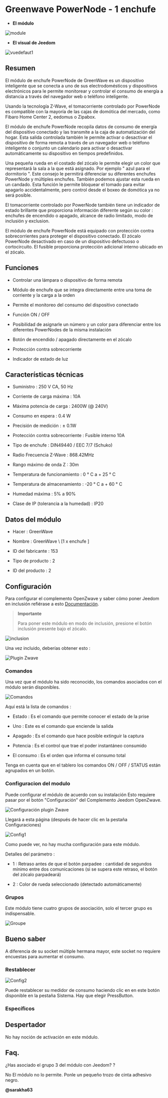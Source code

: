 Greenwave PowerNode - 1 enchufe 
=============================



-   **El módulo**



![module](images/greenwave.Powernode1/module.jpg)



-   **El visual de Jeedom**



![vuedefaut1](images/greenwave.Powernode1/vuedefaut1.jpg)



Resumen 
------



El módulo de enchufe PowerNode de GreenWave es un dispositivo inteligente que
se conecta a uno de sus electrodomésticos y dispositivos electrónicos para
le permite monitorear y controlar el consumo de energía a
distancia a través del navegador web o teléfono inteligente.

Usando la tecnología Z-Wave, el tomacorriente controlado por PowerNode es
compatible con la mayoría de las cajas de domótica del mercado, como Fibaro
Home Center 2, eedomus o Zipabox.

El módulo de enchufe PowerNode recopila datos de consumo
de energía del dispositivo conectado y las transmite a la caja de automatización del hogar.
Esta salida controlada también le permite activar o desactivar
el dispositivo de forma remota a través de un navegador web o teléfono inteligente o conjunto
un calendario para activar o desactivar automáticamente su dispositivo
en tiempos predefinidos.

Una pequeña rueda en el costado del zócalo le permite elegir un color
que representará la sala a la que está asignado. Por ejemplo "
azul para el dormitorio ". Este consejo le permitirá diferenciar su
diferentes enchufes PowerNode y múltiples enchufes. También podemos ajustar
esta rueda en un candado. Esta función le permite bloquear el
tomado para evitar apagarlo accidentalmente, pero control desde
el boxeo de domótica ya no será posible.

El tomacorriente controlado por PowerNode también tiene un indicador de estado
brillante que proporciona información diferente según su color :
enchufes de encendido o apagado, alcance de radio limitado, modo de inclusión y
exclusion.

El módulo de enchufe PowerNode está equipado con protección contra
sobrecorrientes para proteger el dispositivo conectado. El zócalo PowerNode
desactivado en caso de un dispositivo defectuoso o
cortocircuito. El fusible proporciona protección adicional
interno ubicado en el zócalo.



Funciones 
---------



-   Controlar una lámpara o dispositivo de forma remota

-   Módulo de enchufe que se integra directamente entre una toma de corriente y
    la carga a la orden

-   Permite el monitoreo del consumo del dispositivo conectado

-   Función ON / OFF

-   Posibilidad de asignarle un número y un color para
    diferenciar entre los diferentes PowerNodes de la misma instalación

-   Botón de encendido / apagado directamente en el zócalo

-   Protección contra sobrecorriente

-   Indicador de estado de luz



Características técnicas 
---------------------------



-   Suministro : 250 V CA, 50 Hz

-   Corriente de carga máxima : 10A

-   Máxima potencia de carga : 2400W (@ 240V)

-   Consumo en espera : 0.4 W

-   Precisión de medición : ± 0.1W

-   Protección contra sobrecorriente : Fusible interno 10A

-   Tipo de enchufe : DIN49440 / EEC 7/7 (Schuko)

-   Radio Frecuencia Z-Wave : 868.42MHz

-   Rango máximo de onda Z : 30m

-   Temperatura de funcionamiento : 0 ° C a + 25 ° C

-   Temperatura de almacenamiento : -20 ° C a + 60 ° C

-   Humedad máxima : 5% a 90%

-   Clase de IP (tolerancia a la humedad) : IP20



Datos del módulo 
-----------------



-   Hacer : GreenWave

-   Nombre : GreenWave \ [1 x enchufe \]

-   ID del fabricante : 153

-   Tipo de producto : 2

-   ID del producto : 2



Configuración 
-------------



Para configurar el complemento OpenZwave y saber cómo poner Jeedom en
inclusión refiérase a esto
[Documentación](https://doc.jeedom.com/es_ES/plugins/automation%20protocol/openzwave/).



> **Importante**
>
> Para poner este módulo en modo de inclusión, presione el botón
> inclusión presente bajo el zócalo.



![inclusion](images/greenwave.Powernode1/inclusion.jpg)



Una vez incluido, deberías obtener esto :



![Plugin Zwave](images/greenwave.Powernode1/information.jpg)



### Comandos 



Una vez que el módulo ha sido reconocido, los comandos asociados con el módulo serán
disponibles.



![Comandos](images/greenwave.Powernode1/commandes.jpg)



Aquí está la lista de comandos :



-   Estado : Es el comando que permite conocer el estado de la
    prise

-   Uno : Este es el comando que enciende la salida

-   Apagado : Es el comando que hace posible extinguir la captura

-   Potencia : Es el control que trae el poder instantáneo
    consumido

-   El consumo : Es el orden que informa el consumo total



Tenga en cuenta que en el tablero los comandos ON / OFF / STATUS están agrupados
en un botón.



### Configuracion del modulo 



Puede configurar el módulo de acuerdo con su
instalación Esto requiere pasar por el botón "Configuración" del
Complemento Jeedom OpenZwave.



![Configuración plugin Zwave](images/plugin/bouton_configuration.jpg)



Llegará a esta página (después de hacer clic en la pestaña
Configuraciones)



![Config1](images/greenwave.Powernode1/config1.jpg)



Como puede ver, no hay mucha configuración
para este módulo.



Detalles del parámetro :



-   1 : Retraso antes de que el botón parpadee : cantidad de segundos
    mínimo entre dos comunicaciones (si se supera este retraso, el botón
    del zócalo parpadeará)

-   2 : Color de rueda seleccionado (detectado automáticamente)



### Grupos 



Este módulo tiene cuatro grupos de asociación, solo el tercer grupo es
indispensable.



![Groupe](images/greenwave.Powernode1/groupe.jpg)



Bueno saber 
------------



A diferencia de su socket múltiple hermana mayor, este socket no requiere
encuestas para aumentar el consumo.



### Restablecer 



![Config2](images/greenwave.Powernode1/config2.jpg)



Puede restablecer su medidor de consumo haciendo clic en
en este botón disponible en la pestaña Sistema. Hay que elegir
PressButton.



### Específicos 



Despertador 
------



No hay noción de activación en este módulo.



Faq. 
------



¿Has asociado el grupo 3 del módulo con Jeedom? ?



No El módulo no lo permite. Ponle un pequeño trozo de cinta
adhesivo negro.



**@sarakha63**
